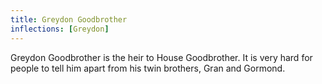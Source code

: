 ```yaml
---
title: Greydon Goodbrother
inflections: [Greydon]
---
```


Greydon Goodbrother is the heir to House Goodbrother. It is very hard for people to tell him apart from his twin brothers, Gran and Gormond.



